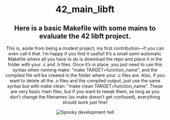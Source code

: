 
<div align="center">
<h1 align="center">42_main_libft</h1>
<h2> Here is a basic Makefile with some mains to evaluate the 42 libft project.</h2>
<p6 align="center">This is, aside from being a modest project, my first contribution—if you can even call it that. I’m happy if you find it useful! It’s a small semi-automatic Makefile where all you have to do is download the repo and place it in the folder with your .c and .h files. Once it’s in place, you just need to use this syntax when running make: "make TARGET=function_name", and the compiled file will be created in the folder where your .c files are. Also, if you want to delete all the .o files and the compiled output, just use the same syntax but with make clean: "make clean TARGET=function_name". These are very basic main files, but if you want to tweak them, as long as you don’t change the filenames (so make doesn’t get confused), everything should work just fine!
</p1>
  
![Spooky development hell](https://img.freepik.com/vector-gratis/diseno-papel-tapiz-feliz-halloween_52683-44541.jpg?t=st=1731269465~exp=1731273065~hmac=3e11eba69c67de4cf2a12138a764337f928b58db9c687d8b83102eb6f8d855da&w=1380)
</div>



